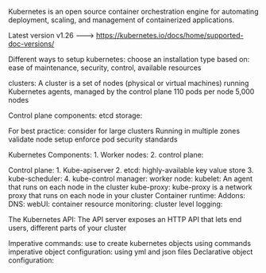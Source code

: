 Kubernetes is an open source container orchestration engine for automating deployment, scaling, and management of containerized applications.

Latest version
    v1.26 ---> https://kubernetes.io/docs/home/supported-doc-versions/

Different ways to setup kubernetes:
    choose an installation type based on: ease of maintenance, security, control, available resources

clusters: A cluster is a set of nodes (physical or virtual machines) running Kubernetes agents, managed by the control plane
    110 pods per node
    5,000 nodes

Control plane components:
    etcd storage: 

For best practice:
    consider for large clusters
    Running in multiple zones
    validate node setup
    enforce pod security standards

Kubernetes Components:
    1. Worker nodes:
    2. control plane:

Control plane:
    1. Kube-apiserver
    2. etcd: highly-available key value store
    3. kube-scheduler: 
    4. kube-control manager: 
worker node:
    kubelet: An agent that runs on each node in the cluster
    kube-proxy: kube-proxy is a network proxy that runs on each node in your cluster
Container runtime:
Addons: 
DNS: 
webUI:
container resource monitoring: 
cluster level logging:

The Kubernetes API: The API server exposes an HTTP API that lets end users, different parts of your cluster

Imperative commands: use to create kubernetes objects using commands
imperative object configuration: using yml and json files
Declarative object configuration: 